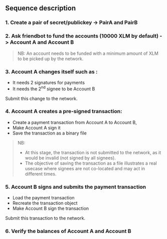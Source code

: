 ## Sequence description

### 1. Create a pair of secret/publickey -> PairA and PairB

### 2. Ask friendbot to fund the accounts (10000 XLM by default) -> Account A and Account B

> NB: An account needs to be funded with a minimum amount of XLM to be picked up by the network.

### 3. Account A changes itself such as :

- It needs 2 signatures for payments
- It needs the 2<sup>nd</sup> signee to be Account B

Submit this change to the network.

### 4. Account A creates a pre-signed transaction:

- Create a payment transaction from Account A to Account B,
- Make Account A sign it
- Save the transaction as a binary file


> NB:
>
> - At this stage, the transaction is not submitted to the network, as it would be invalid (not signed by all signees).
> - The objective of saving the transaction as a file illustrates a real usecase where signees are not co-located and may act in different times.

### 5. Account B signs and submits the payment transaction

- Load the payment transaction
- Recreate the transaction object
- Make Account B sign the transaction

Submit this transaction to the network.

### 6. Verify the balances of Account A and Account B 
